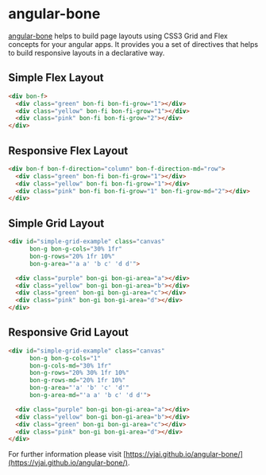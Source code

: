 # angular-bone

[angular-bone](https://vjai.github.io/angular-bone/) helps to build page layouts using CSS3 Grid and Flex concepts for your angular apps. 
It provides you a set of directives that helps to build responsive layouts in a declarative way.


## Simple Flex Layout

```html
<div bon-f>
  <div class="green" bon-fi bon-fi-grow="1"></div>
  <div class="yellow" bon-fi bon-fi-grow="1"></div>
  <div class="pink" bon-fi bon-fi-grow="2"></div>
</div>
```


## Responsive Flex Layout

```html
<div bon-f bon-f-direction="column" bon-f-direction-md="row">
  <div class="green" bon-fi bon-fi-grow="1"></div>
  <div class="yellow" bon-fi bon-fi-grow="1"></div>
  <div class="pink" bon-fi bon-fi-grow="1" bon-fi-grow-md="2"></div>
</div>
```


## Simple Grid Layout

```html
<div id="simple-grid-example" class="canvas"
      bon-g bon-g-cols="30% 1fr"
      bon-g-rows="20% 1fr 10%"
      bon-g-area="'a a' 'b c' 'd d'">

  <div class="purple" bon-gi bon-gi-area="a"></div>
  <div class="yellow" bon-gi bon-gi-area="b"></div>
  <div class="green" bon-gi bon-gi-area="c"></div>
  <div class="pink" bon-gi bon-gi-area="d"></div>
</div>
```


## Responsive Grid Layout

```html
<div id="simple-grid-example" class="canvas"
      bon-g bon-g-cols="1"
      bon-g-cols-md="30% 1fr"
      bon-g-rows="20% 30% 1fr 10%"
      bon-g-rows-md="20% 1fr 10%"
      bon-g-area="'a' 'b' 'c' 'd'"
      bon-g-area-md="'a a' 'b c' 'd d'">

  <div class="purple" bon-gi bon-gi-area="a"></div>
  <div class="yellow" bon-gi bon-gi-area="b"></div>
  <div class="green" bon-gi bon-gi-area="c"></div>
  <div class="pink" bon-gi bon-gi-area="d"></div>
</div>
```


For further information please visit [https://vjai.github.io/angular-bone/](https://vjai.github.io/angular-bone/).
